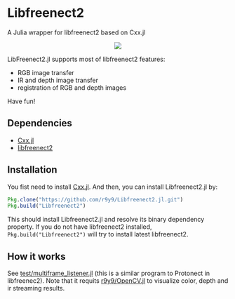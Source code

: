 # Libfreenect2

A Julia wrapper for libfreenect2 based on Cxx.jl

<div align="center"><img src="test/depth_streaming_example.gif"></div>

LibFreenect2.jl supports most of libfreenect2 features:

- RGB image transfer
- IR and depth image transfer
- registration of RGB and depth images

Have fun!

## Dependencies

- [Cxx.jl](https://github.com/Keno/Cxx.jl)
- [libfreenect2](https://github.com/OpenKinect/libfreenect2)

## Installation

You fist need to install [Cxx.jl](https://github.com/Keno/Cxx.jl). And then, you can install Libfreenect2.jl by:

```jl
Pkg.clone("https://github.com/r9y9/Libfreenect2.jl.git")
Pkg.build("Libfreenect2")
```

This should install Libfreenect2.jl and resolve its binary dependency property. If you do not have libfreenect2 installed, `Pkg.build("Libfreenect2")` will try to install latest libfreenect2.

## How it works

See [test/multiframe_listener.jl](test/multiframe_listener.jl) (this is a similar program to Protonect in libfreenec2). Note that it requits [r9y9/OpenCV.jl](https://github.com/r9y9/OpenCV.jl) to visualize color, depth and ir streaming results.
